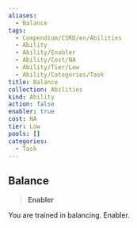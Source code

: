 ```yaml
---
aliases:
  - Balance
tags:
  - Compendium/CSRD/en/Abilities
  - Ability
  - Ability/Enabler
  - Ability/Cost/NA
  - Ability/Tier/Low
  - Ability/Categories/Task
title: Balance
collection: Abilities
kind: Ability
action: false
enabler: true
cost: NA
tier: Low
pools: []
categories:
  - Task
---
```

## Balance    
>**Enabler**  
    
You are trained in balancing. Enabler.